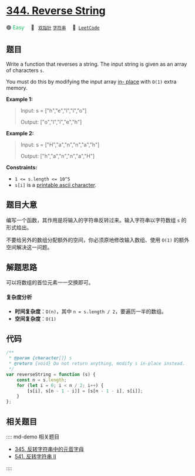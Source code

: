 # [344. Reverse String](https://leetcode.com/problems/reverse-string/)

🟢 <font color=#15bd66>Easy</font>&emsp; 🔖&ensp; [`双指针`](/leetcode/outline/tag/two-pointers.md) [`字符串`](/leetcode/outline/tag/string.md)&emsp; 🔗&ensp;[`LeetCode`](https://leetcode.com/problems/reverse-string/)

## 题目

Write a function that reverses a string. The input string is given as an array
of characters `s`.

You must do this by modifying the input array [in-
place](https://en.wikipedia.org/wiki/In-place_algorithm) with `O(1)` extra
memory.

**Example 1:**

> Input: s = ["h","e","l","l","o"]
>
> Output: ["o","l","l","e","h"]

**Example 2:**

> Input: s = ["H","a","n","n","a","h"]
>
> Output: ["h","a","n","n","a","H"]

**Constraints:**

- `1 <= s.length <= 10^5`
- `s[i]` is a [printable ascii character](https://en.wikipedia.org/wiki/ASCII#Printable_characters).

## 题目大意

编写一个函数，其作用是将输入的字符串反转过来。输入字符串以字符数组 `s` 的形式给出。

不要给另外的数组分配额外的空间，你必须原地修改输入数组、使用 `O(1)` 的额外空间解决这一问题。

## 解题思路

可以将数组的首位元素一一交换即可。

#### 复杂度分析

- **时间复杂度**：`O(n)`，其中 `n = s.length / 2`，要遍历一半的数组。
- **空间复杂度**：`O(1)`

## 代码

```javascript
/**
 * @param {character[]} s
 * @return {void} Do not return anything, modify s in-place instead.
 */
var reverseString = function (s) {
	const n = s.length;
	for (let i = 0; i < n / 2; i++) {
		[s[i], s[n - 1 - i]] = [s[n - 1 - i], s[i]];
	}
};
```

## 相关题目

:::: md-demo 相关题目

- [345. 反转字符串中的元音字母](./0345.md)
- [541. 反转字符串 II](https://leetcode.com/problems/reverse-string-ii)

::::
